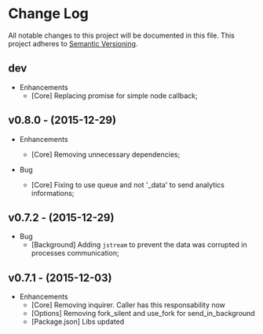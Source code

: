 # Change Log

All notable changes to this project will be documented in this file.
This project adheres to [Semantic Versioning](http://semver.org/).

## dev

* Enhancements
  * [Core] Replacing promise for simple node callback;

## v0.8.0 - (2015-12-29)

* Enhancements
  * [Core] Removing unnecessary dependencies;

* Bug
  * [Core] Fixing to use queue and not '_data' to send analytics informations;

## v0.7.2 - (2015-12-29)

* Bug
  * [Background] Adding `jstream` to prevent the data was corrupted in processes communication;

## v0.7.1 - (2015-12-03)

* Enhancements
  * [Core] Removing inquirer. Caller has this responsability now
  * [Options] Removing fork_silent and use_fork for send_in_background
  * [Package.json] Libs updated
